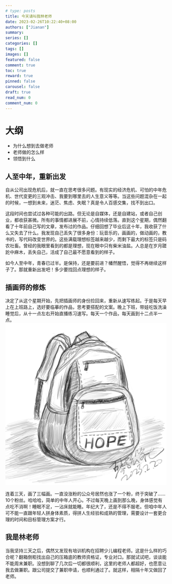 ```yaml
---
# type: posts 
title: 今天请叫我林老师
date: 2023-02-26T10:22:40+08:00
authors: ["Jianan"]
summary: 
series: []
categories: []
tags: []
images: []
featured: false
comment: true
toc: true
reward: true
pinned: false
carousel: false
draft: true
read_num: 0
comment_num: 0 
---
```


# 大纲
- 为什么想到去做老师
- 老师做的怎么样
- 领悟到什么

## 人至中年，重新出发

自从公司出现危机后，就一直在思考很多问题。有现实的经济危机、可怕的中年危机、世代变更的三观冲击、我要到哪里去的人生意义等等。当这些问题混杂在一起的时候，一想到未来，迷茫、焦虑、失眠？真是令人百感交集，找不到出口。

这段时间也尝试过各种可能的出路。但无论是自媒体，还是自建站，或者自己创业，都收获甚微。所有的事情都进展不前，心情持续低落。直到这个星期，偶然翻看了十年前自己写的文章，发布过的作品。仔细回想了毕业后这十年，我收获了什么又失去了什么。我发现自己丢失了很多身份：玩音乐的，画画的，做动画的，教书的，写代码改变世界的。这些满载理想标签越来越少，而剩下最大的标签只是码农社畜。曾经的我眼里看到的都是理想，现在眼中只有柴米油盐。人总是在岁月蹉跎中麻木，丢失自己，活成了自己最不愿意看到的样子。

如今人至中年，青春已过半。是保持，还是要前进？幡然醒悟，觉得不再继续这样子了。那就重新出发吧！多少要找回点理想的样子。

## 插画师的修炼

决定了从这个星期开始，先把插画师的身份捡回来，重新从速写练起。于是每天早上在上班路上，选好要临摹的作品，思考要搭配的文案。晚上下班，带娃吃饭洗澡睡觉后，从十一点左右开始直播练习速写。每天一个作品，每天画到十二点半一点。
![把希望装背包里，重新出发](20230220-%E4%B9%A6%E5%8C%85.png)

连着三天，画了三幅画。一直没涨粉的公众号居然也涨了一个粉，终于突破了……10个粉丝。哈哈哈，简单的中年人开心。不过每天晚上画到那么晚，身体感觉有点吃不消啊！睡眠不足，一沾床就能睡。年纪大了，还是不得不服老。但咱中年人可不能一直跟年轻人拼身体素质，得拼人生经验和成熟的管理，需要设计一套更合理的时间和目标管理方案才行。

## 我是林老师

当我坚持三天之后，偶然又发现有培训机构在招聘少儿编程老师。这是什么样的巧合呢？翻箱倒柜找出自己的压箱底的教师资格证，专业对口。那就试试吧，谈谈能不能周末兼职。没想到聊了几次后一切都很顺利，这里的老师人都超好，也愿意让我去做兼职。跟公司提交了兼职申请，也顺利通过了。就这样，相隔十年又做回了老师。




